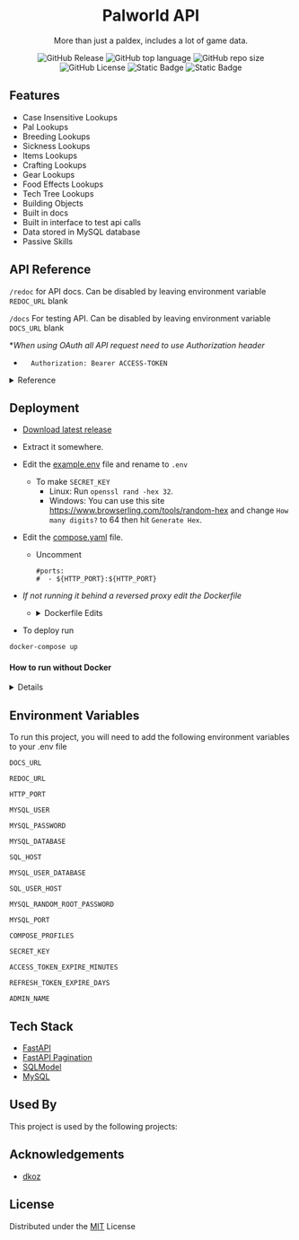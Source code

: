 <div align="center"><h1>Palworld API</h1>

More than just a paldex, includes a lot of game data.  

![GitHub Release](https://img.shields.io/github/v/release/stolenvw/pyPalworldAPI)
![GitHub top language](https://img.shields.io/github/languages/top/stolenvw/pyPalworldAPI)
![GitHub repo size](https://img.shields.io/github/repo-size/stolenvw/pyPalworldAPI)
![GitHub License](https://img.shields.io/github/license/stolenvw/pyPalworldAPI)
![Static Badge](https://img.shields.io/badge/3.10.12-gray?logo=python&label=Python&labelColor=gray&color=purple)
![Static Badge](https://img.shields.io/badge/v0.2.4.0-gray?label=Game%20Data&labelColor=gray&color=blue)
</div>

## Features

- Case Insensitive Lookups
- Pal Lookups
- Breeding Lookups
- Sickness Lookups
- Items Lookups
- Crafting Lookups
- Gear Lookups
- Food Effects Lookups
- Tech Tree Lookups
- Building Objects
- Built in docs
- Built in interface to test api calls
- Data stored in MySQL database
- Passive Skills

## API Reference

`/redoc` for API docs.  Can be disabled by leaving environment variable `REDOC_URL` blank

`/docs` For testing API. Can be disabled by leaving environment variable `DOCS_URL` blank

*_When using OAuth all API request need to use Authorization header_

- ```http
    Authorization: Bearer ACCESS-TOKEN
  ```

<details>
  <summary>Reference</summary>

  - #### API
    *_When using OAuth users need the `APIUser:Read` scope_

    - <details>
        <summary>Pals</summary>

      #### Get Pals. Ex. `/pals/?name=lamball`,  `/pals/?name=lamball&page=1&size=20`

      ```http
        GET /pals/?
      ```

      | Parameter | Type     | Description                |
      | :-------- | :------- | :------------------------- |
      | `name` | `string` | Pal name |
      | `dexkey` | `string` | Paldex string. Ex.`012B` |
      | `type` | `string` | Pal type |
      | `suitability` | `string` | Pal work type |
      | `drop` | `string` | Item |
      | `skill` | `string` | Pal skill |
      | `nocturnal` | `bool` | If true returns night pals, false returns day pal |
      | Optional: | | |
      | `page` | `int` | Page number to return |
      | ` size` | `int` | How many to return per page. Default:`50` Max:`200` |

      </details>

    - <details>
        <summary>Boss Pals</summary>

      #### Get Boss Pals. Ex. `/bosspals/?name=Mammorest`,  `/bosspals/?name=Mammorest&page=1&size=20`

      ```http
        GET /bosspals/?
      ```

      | Parameter | Type     | Description                |
      | :-------- | :------- | :------------------------- |
      | `name` | `string` | Pal name |
      | `type` | `string` | Pal type |
      | `suitability` | `string` | Pal work type |
      | `drop` | `string` | Item |
      | `skill` | `string` | Pal skill |
      | `nocturnal` | `bool` | If true returns night pals, false returns day pal |
      | Optional: | | |
      | `page` | `int` | Page number to return |
      | ` size` | `int` | How many to return per page. Default:`50` Max:`200` |

      </details>

    - <details>
        <summary>Breeding</summary>

      #### Get Breeding. Ex. `/breeding/?name=Anubis`,  `/breeding/?name=Anubis&page=1&size=20`

      ```http
        GET /breeding/?
      ```

      | Parameter | Type     | Description                |
      | :-------- | :------- | :------------------------- |
      | `name` | `string` | Pal you want get egg of |
      | Optional: | | |
      | `page` | `int` | Page number to return |
      | ` size` | `int` | How many to return per page. Default:`50` Max:`200` |

      </details>

    - <details>
        <summary>Sickness</summary>

      #### Get Sickness. Ex. `/sickness/?name=ulcer`,  `/sickness/?name=ulcer&page=1&size=20`

      ```http
        GET /sickness/?
      ```

      | Parameter | Type     | Description                |
      | :-------- | :------- | :------------------------- |
      | `name` | `string` | Sickness |
      | Optional: | | |
      | `page` | `int` | Page number to return |
      | ` size` | `int` | How many to return per page. Default:`50` Max:`200` |

      </details>

    - <details>
        <summary>Items</summary>

      #### Get Items. Ex. `/items/?name=arrow`,  `/items/?name=Arrow&page=1&size=20`

      ```http
        GET /items/?
      ```

      | Parameter | Type     | Description                |
      | :-------- | :------- | :------------------------- |
      | `name` | `string` | Item name |
      | `type` | `string` | Item type |
      | `suitability` | `string` | Pal work type |
      | Optional: | | |
      | `page` | `int` | Page number to return |
      | ` size` | `int` | How many to return per page. Default:`50` Max:`200` |

      </details>

    - <details>
        <summary>Crafting</summary>

      #### Get Crafting. Ex. `/crafting/?name=arrow`,  `/crafting/?name=Arrow&page=1&size=20`

      ```http
        GET /crafting/?
      ```

      | Parameter | Type     | Description                |
      | :-------- | :------- | :------------------------- |
      | `name` | `string` | Item name to get recipe info for|
      | Optional: | | |
      | `page` | `int` | Page number to return |
      | ` size` | `int` | How many to return per page. Default:`50` Max:`200` |

      </details>

    - <details>
        <summary>Gear</summary>

      #### Get Gear. Ex. `/gear/?name=cloth%20outfit`,  `?name=cloth%20outfit&page=1&size=20`

      ```http
        GET /gear/?
      ```

      | Parameter | Type     | Description                |
      | :-------- | :------- | :------------------------- |
      | `name` | `string` | Gear to lookup |
      | Optional: | | |
      | `page` | `int` | Page number to return |
      | ` size` | `int` | How many to return per page. Default:`50` Max:`200` |

      </details>

    - <details>
        <summary>Foodeffect</summary>

      #### Get Foodeffect. Ex. `/foodeffect/?name=salad`,  `?foodeffect=salad&page=1&size=20`

      ```http
        GET /foodeffect/?
      ```

      | Parameter | Type     | Description                |
      | :-------- | :------- | :------------------------- |
      | `name` | `string` | Food item |
      | Optional: | | |
      | `page` | `int` | Page number to return |
      | ` size` | `int` | How many to return per page. Default:`50` Max:`200` |

      </details>

    - <details>
        <summary>Tech</summary>

      #### Get Tech. Ex. `/tech/?name=Nail`,  `/tech/?name=Nail&page=1&size=20`

      ```http
        GET /tech/?
      ```

      | Parameter | Type     | Description                |
      | :-------- | :------- | :------------------------- |
      | | One Of | |
      | `name` | `string` | Tech tree item |
      | `level` | `int` | Tech tree level |
      | Optional: | | |
      | `page` | `int` | Page number to return |
      | ` size` | `int` | How many to return per page. Default:`50` Max:`200` |

      </details>

    - <details>
        <summary>Build</summary>

      #### Get Build. Ex. `/build/?name=Campfire`,  `/build/?name=Campfire&page=1&size=20`

      ```http
        GET /build/?
      ```

      | Parameter | Type     | Description                |
      | :-------- | :------- | :------------------------- |
      | | One Of | |
      | `name` | `string` | Building Object |
      | `category` | `string` | Tech tree level |
      | Optional: | | |
      | `page` | `int` | Page number to return |
      | ` size` | `int` | How many to return per page. Default:`50` Max:`200` |

      </details>

    - <details>
        <summary>Passive</summary>

      #### Get Passive. Ex. `/passive/?name=Brave`,  `?passive=Brave&page=1&size=20`

      ```http
        GET /passive/?
      ```

      | Parameter | Type     | Description                |
      | :-------- | :------- | :------------------------- |
      | `name` | `string` | Passive skill |
      | Optional: | | |
      | `page` | `int` | Page number to return |
      | ` size` | `int` | How many to return per page. Default:`50` Max:`200` |

      </details>

    - <details>
        <summary>NPC</summary>

      #### Get NPC. Ex. `/npc/?name=Wandering%20Merchant`,  `/npc/?name=Wandering%20Merchant&page=1&size=20`

      ```http
        GET /npc/?
      ```

      | Parameter | Type     | Description                |
      | :-------- | :------- | :------------------------- |
      | `name` | `string` | npc |
      | Optional: | | |
      | `page` | `int` | Page number to return |
      | ` size` | `int` | How many to return per page. Default:`50` Max:`200` |

      </details>

    - <details>
        <summary>Elixir</summary>

      #### Get Elixir. Ex. `/elixir/?name=Power%20Elixir`,  `/elixir/?name=Power%20Elixir&page=1&size=20`

      ```http
        GET /elixir/?
      ```

      | Parameter | Type     | Description                |
      | :-------- | :------- | :------------------------- |
      | `name` | `string` | Elixir |
      | Optional: | | |
      | `page` | `int` | Page number to return |
      | ` size` | `int` | How many to return per page. Default:`50` Max:`200` |

      </details>

    - <details>
        <summary>All</summary>

      #### Get All. Ex. `/all/pals`

      ```http
        GET /all/{category}
      ```

      | Category | Type     | Description                |
      | :-------- | :------- | :------------------------- |
      | `pals` | `string` | Pals |
      | `bosspals` | `string` | Boss Pals |
      | `items` | `string` | Items |
      | `breeding` | `string` | Breeding |
      | `buildobjects` | `string` | Build Objects |
      | `crafting` | `string` | Crafting |
      | `foodeffect` | `string` | Food Effect |
      | `gear` | `string` | Gear |
      | `sickpal` | `string` | Sickness |
      | `techtree` | `string` | Tech Tree |
      | `passiveskills` | `string` | Passive Skills |
      | `npc` | `string` | Npc |
      | `elixir` | `string` | Elixir |
      | Optional: | | |
      | `page` | `int` | Page number to return |
      | ` size` | `int` | How many to return per page. Default:`50` Max:`200` |

      </details>

    - <details>
        <summary>Autocomplete</summary>

      #### Get Autocomplete. Ex. `/autocomplete/palname/?name=la`

      ```http
        GET /autocomplete/{category}/?name=
      ```

      | Category | Type     | Description                |
      | :-------- | :------- | :------------------------- |
      | `palname` | `string` | Pal name |
      | `paldexkey` | `string` | Pal dex string |
      | `bossname` | `string` | Boss pal name |
      | `sickness` | `string` | Sickness |
      | `passiveskill` | `string` | Passive skill |
      | `itemname` | `string` | Item name |
      | `itemtype` | `string` | Item type |
      | `crafting` | `string` | Crafting |
      | `gear` | `string` | Gear |
      | `food` | `string` | Food |
      | `tech` | `string` | Tech |
      | `buildname` | `string` | Building object |
      | `buildcategory` | `string` | Building category |
      | `elixir` | `string` | Elixir |
      | `npc` | `string` | Npc |
      | Parameter: | | |
      | `name` | `string` | Start of name of what your looking for. |
      | Optional: | | |
      | `page` | `int` | Page number to return |
      | ` size` | `int` | How many to return per page. Default:`25` Max:`25` |

      </details>

  - #### OAuth2

    - <details>
        <summary>Login</summary>

      #### Login. Ex. `/oauth2/login/`

      *_Login will make any refresh token you currently have invalid._

      ```http
        POST /oauth2/login/
        accept: application/json
        Content-Type: application/x-www-form-urlencoded

        username=USERNAME&password=PASSWORD
      ```

      | Category | Type     | Description                |
      | :-------- | :------- | :------------------------- |
      | `username` | `string` | Username |
      | `password` | `string` | Password |

      </details>

    - <details>
        <summary>Refresh</summary>

      #### Refresh. Ex. `/oauth2/refresh/`

      ```http
        POST /oauth2/refresh/
        accept: application/json
        Content-Type: application/x-www-form-urlencoded

        token=REFRESH-TOKEN&grant_type=refresh_token
      ```

      | Category | Type     | Description                |
      | :-------- | :------- | :------------------------- |
      | `token` | `string` | Refresh token |
      | `grant_type` | `string` | This needs to be set to `refresh_token` |

      </details>

  - #### User

    - <details>
        <summary>Change Password</summary>

      #### Change Password. Ex. `/user/changepassword/`

      *_Users need the `APIUser:Read, APIUser:ChangePassword` scopes_  
      *Change password will make any access/refresh token you currently have invalid.

      ```http
        PUT /user/changepassword/
        accept: application/json
        Authorization: Bearer ACCESS-TOKEN
        Content-Type: application/x-www-form-urlencoded
        
        current_password=CURRENT-PASSWORD&new_password=NEW-PASSWORD
      ```

      | Category | Type     | Description                |
      | :-------- | :------- | :------------------------- |
      | `current_password` | `string` | Current Password |
      | `new_password` | `string` | New Password |

      </details>

    - <details>
        <summary>Me</summary>

      #### Me. Ex. `/user/me/`

      *_Users need the `APIUser:Read` scopes_

      ```http
        GET /user/me/
        accept: application/json
        Authorization: Bearer ACCESS-TOKEN
      ```

      </details>

  - #### Admin

    *_Users need the `APIAdmin:Write` scope_

    - <details>
        <summary>Add User</summary>

      #### Add User. Ex. `/admin/adduser/`

      <blockquote>

      ```http
        POST /admin/adduser/
        accept: application/json
        Authorization: Bearer ACCESS-TOKEN
        Content-Type: application/json
      ```
      ```json
        {
          "username": "USERNAME",
          "password": "PASSWORD",
          "scopes": [
            "APIUser:Read",
            "APIUser:ChangePassword"
          ],
          "disabled": false
        }
      ```

      </blockquote>

      | Category | Type     | Description                |
      | :-------- | :------- | :------------------------- |
      | `username` | `string` | Username |
      | `password` | `string` | Password |
      | `scopes` | `list` | List of scopes. Valid Scopes [APIAdmin:Write, APIUser:Read, APIUser:ChangePassword] |
      | `disabled` | `bool` | Account disabled |

      </details>

    - <details>
          <summary>Change Password</summary>

        #### Change Password. Ex. `/admin/chpass/`

        *Change password will make any access/refresh token the user currently has invalid.

        ```http
          PUT /admin/chpass/
          accept: application/json
          Authorization: Bearer ACCESS-TOKEN
          Content-Type: application/x-www-form-urlencoded

          username=USERNAME&new_password=PASSWORD
        ```

        | Category | Type     | Description                |
        | :-------- | :------- | :------------------------- |
        | `username` | `string` | Username |
        | `new_password` | `string` | Password |

        </details>

    - <details>
          <summary>Delete User</summary>

        #### Delete User. Ex. `/admin/deleteuser/`

        ```http
          DELETE /admin/deleteuser/
          accept: application/json
          Authorization: Bearer ACCESS-TOKEN
          Content-Type: application/x-www-form-urlencoded

          username=USERNAME
        ```

        | Category | Type     | Description                |
        | :-------- | :------- | :------------------------- |
        | `username` | `string` | Username |

        </details>

    - <details>
          <summary>Users</summary>

        #### Users. Ex. `/admin/users/`

        ```http
          GET /admin/users/
          accept: application/json
          Authorization: Bearer ACCESS-TOKEN
        ```

        | Category | Type     | Description                |
        | :-------- | :------- | :------------------------- |
        | Optional: | | |
        | `page` | `int` | Page number to return |
        | ` size` | `int` | How many to return per page. Default:`50` Max:`200` |

        </details>

    - <details>
          <summary>User Disable</summary>

        #### User Disable. Ex. `/admin/userdisable/`

        ```http
          PUT /admin/userdisable/
          accept: application/json
          Authorization: Bearer ACCESS-TOKEN
          Content-Type: application/x-www-form-urlencoded

          username=USERNAME&disabled=True
        ```

        | Category | Type     | Description                |
        | :-------- | :------- | :------------------------- |
        | `username` | `string` | Username |
        | `disabled` | `bool` | Account disabled |

        </details>

    - <details>
        <summary>Change Scopes</summary>

      #### Change Scopes. Ex. `/admin/chscope/`

      <blockquote>

      ```http
        PUT /admin/chscope/
        accept: application/json
        Authorization: Bearer ACCESS-TOKEN
        Content-Type: application/json
      ```
      ```json
        {
          "username": "USERNAME",
          "scopes": [
            "APIUser:Read",
            "APIUser:ChangePassword"
          ],
        }
      ```

      </blockquote>

      | Category | Type     | Description                |
      | :-------- | :------- | :------------------------- |
      | `username` | `string` | Username |
      | `scopes` | `list` | List of scopes. Valid Scopes [APIAdmin:Write, APIUser:Read, APIUser:ChangePassword] |

      </details>

</details>

## Deployment

- [Download latest release](https://github.com/stolenvw/pyPalworldAPI/releases/latest)

- Extract it somewhere.

- Edit the [example.env](example.env) file and rename to `.env`

  - To make `SECRET_KEY`
    - Linux: Run `openssl rand -hex 32`.
    - Windows: You can use this site https://www.browserling.com/tools/random-hex and change `How many digits?` to 64 then hit `Generate Hex`.

- Edit the [compose.yaml](compose.yaml) file.

  - Uncomment

    ```
    #ports:
    #  - ${HTTP_PORT}:${HTTP_PORT}
    ```

- _If not running it behind a reversed proxy edit the Dockerfile_

  - <details>
      <summary>Dockerfile Edits</summary>

      Uncomment this line `# CMD ["sh", "-c", "uvicorn mainapi:app --host 0.0.0.0 --port $HTTP_PORT"]`  
      and comment this line `CMD ["sh", "-c", "uvicorn mainapi:app --host 0.0.0.0 --port $HTTP_PORT --proxy-headers     --forwarded-allow-ips='*'"]`
    </details>

- To deploy run

```bash
docker-compose up
```

#### How to run without Docker

<details>

  _You will need your own MySQL server_

  - Do steps 1 through 3 above.

  - Recommended: Setup a Python virtual environment

  - Move the `.env` into the `api` folder

  - Install Python requirements.

    ```bash
      pip install -r requirements.txt
    ```

  - Import the [PalAPI.sql](mysqldb/PalAPI.sql) data from the mysqldb folder into your MySQL server.

  - If not using a reverse proxy run from in the api folder.

    ```bash
      uvicorn mainapi:app --host 0.0.0.0 --port 8000
    ```

  - With a reverse proxy run from in the api folder

    ```bash
      uvicorn mainapi:app --host 0.0.0.0 --port 8000 --proxy-headers --forwarded-allow-ips='*'
    ```

</details>


## Environment Variables

To run this project, you will need to add the following environment variables to your .env file

`DOCS_URL`

`REDOC_URL`

`HTTP_PORT`

`MYSQL_USER`

`MYSQL_PASSWORD`

`MYSQL_DATABASE`

`SQL_HOST`

`MYSQL_USER_DATABASE`

`SQL_USER_HOST`

`MYSQL_RANDOM_ROOT_PASSWORD`

`MYSQL_PORT`

`COMPOSE_PROFILES`

`SECRET_KEY`

`ACCESS_TOKEN_EXPIRE_MINUTES`

`REFRESH_TOKEN_EXPIRE_DAYS`

`ADMIN_NAME`

## Tech Stack

- [FastAPI](https://fastapi.tiangolo.com/)
- [FastAPI Pagination](https://uriyyo-fastapi-pagination.netlify.app/)
- [SQLModel](https://sqlmodel.tiangolo.com/)
- [MySQL](https://www.mysql.com/)

## Used By

This project is used by the following projects:

## Acknowledgements

 - [dkoz](https://github.com/dkoz)

## License

Distributed under the [MIT](LICENSE) License